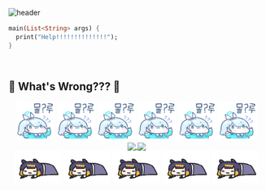 ![header](https://capsule-render.vercel.app/api?type=waving&color=timeGradient&text=NANNADA4&fontColor=BD93ED&fontSize=40&fontAlign=15&fontAlignY=50&desc=hello,%20tomorrow&descAlign=10.3&descAlignY=74)

```Dart
main(List<String> args) {
  print("Help!!!!!!!!!!!!!!");
}
```

<br>

## :zany_face: What's Wrong??? :zany_face:

<div align="center">
<img width="15%" align="bottom" src="./mollu.gif"/>
<img width="15%" align="bottom" src="./mollu.gif"/>
<img width="15%" align="bottom" src="./mollu.gif"/>
<img width="15%" align="bottom" src="./mollu.gif"/>
<img width="15%" align="bottom" src="./mollu.gif"/>
<img width="15%" align="bottom" src="./mollu.gif"/>
</div>

<div align="center">
<a href="https://github.com/anuraghazra/github-readme-stats">
<img align="center" width="55%" src="https://github-readme-stats.vercel.app/api?username=NANNADA4&theme=dracula&icons=true&hide=prs,contributed&show_icons=true">
<img align="center" width="40%" src="https://github-readme-stats.vercel.app/api/top-langs/?username=NANNADA4&layout=compact&theme=dracula">
</a>
</div>

<div align="center">
<img align="bottom" width="18.5%" src="./wake.gif"/>
<img align="bottom" width="18.5%" src="./wake.gif"/>
<img align="bottom" width="18.5%" src="./wake.gif"/>
<img align="bottom" width="18.5%" src="./wake.gif"/>
<img align="bottom" width="18.5%" src="./wake.gif"/>
</div>
